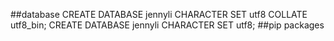 ##database
CREATE DATABASE jennyli CHARACTER SET utf8 COLLATE utf8_bin;
CREATE DATABASE jennyli CHARACTER SET utf8;
##pip packages